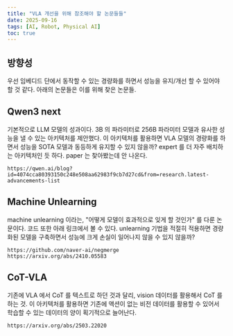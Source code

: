 ```yaml
---
title: "VLA 개선을 위해 참조해야 할 논문들들"
date: 2025-09-16
tags: [AI, Robot, Physical AI]
toc: true
---
```


## 방향성
 우선 임베디드 단에서 동작할 수 있는 경량화를 하면서 성능을 유지/개선 할 수 있어야 할 것 같다. 아래의 논문들은 이를 위해 찾은 논문들.

## Qwen3 next
 기본적으로 LLM 모델의 성과이다. 3B 의 파라미터로 256B 파라미터 모델과 유사한 성능을 낼 수 있는 아키텍처를 제안했다. 이 아키텍처를 활용하면 VLA 모델의 경량화를 하면서 성능을 SOTA 모델과 동등하게 유지할 수 있지 않을까?
 expert 를 더 자주 배치하는 아키텍처인 듯 하다. paper 는 찾아봤는데 안 나온다.

```
https://qwen.ai/blog?id=4074cca80393150c248e508aa62983f9cb7d27cd&from=research.latest-advancements-list
```

## Machine Unlearning
 machine unlearning 이라는, "어떻게 모델이 효과적으로 잊게 할 것인가" 를 다룬 논문이다. 코드 또한 아래 링크에서 볼 수 있다. unlearning 기법을 적절히 적용하면 경량화된 모델을 구축하면서 성능에 크게 손실이 일어나지 않을 수 있지 않을까?

 ```
 https://github.com/naver-ai/negmerge
 https://arxiv.org/abs/2410.05583
 ```

 ## CoT-VLA
 기존에 VLA 에서 CoT 를 텍스트로 하던 것과 달리, vision 데이터를 활용해서 CoT 를 하는 것. 이 아키텍처를 활용하면 기존에 액션이 없는 비전 데이터를 활용할 수 있어서 학습할 수 있는 데이터의 양이 획기적으로 늘어난다.

```
https://arxiv.org/abs/2503.22020
```

